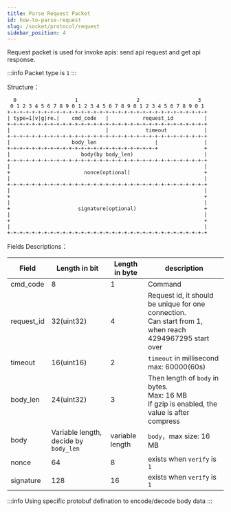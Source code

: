 ```yaml
---
title: Parse Request Packet
id: how-to-parse-request
slug: /socket/protocol/request
sidebar_position: 4
---
```


Request packet is used for invoke apis: send api request and get api response.

:::info
Packet type is `1`
:::

Structure：

```
  0                   1                   2                   3
 0 1 2 3 4 5 6 7 8 9 0 1 2 3 4 5 6 7 8 9 0 1 2 3 4 5 6 7 8 9 0 1
+-+-+-+-+-+-+-+-+-+-+-+-+-+-+-+-+-+-+-+-+-+-+-+-+-+-+-+-+-+-+-+-+
| type=1|v|g|re.|    cmd_code   |           request_id          |
+-+-+-+-+-+-+-+-+-+-+-+-+-+-+-+-+-+-+-+-+-+-+-+-+-+-+-+-+-+-+-+-+
|                               |            timeout            |
+-+-+-+-+-+-+-+-+-+-+-+-+-+-+-+-+-+-+-+-+-+-+-+-+-+-+-+-+-+-+-+-+
|                    body_len                   |               |
+-+-+-+-+-+-+-+-+-+-+-+-+-+-+-+-+-+-+-+-+-+-+-+-+               +
|                       body(by body_len)                       |
+-+-+-+-+-+-+-+-+-+-+-+-+-+-+-+-+-+-+-+-+-+-+-+-+-+-+-+-+-+-+-+-+
|                                                               |
+                        nonce(optional)                        +
|                                                               |
+-+-+-+-+-+-+-+-+-+-+-+-+-+-+-+-+-+-+-+-+-+-+-+-+-+-+-+-+-+-+-+-+
|                                                               |
+                                                               +
|                                                               |
+                      signature(optional)                      +
|                                                               |
+                                                               +
|                                                               |
+-+-+-+-+-+-+-+-+-+-+-+-+-+-+-+-+-+-+-+-+-+-+-+-+-+-+-+-+-+-+-+-+

```

Fields Descriptions：

| Field      | Length in bit                         | Length in byte  | description                                                                                                |
| ---------- | ------------------------------------- | --------------- | ---------------------------------------------------------------------------------------------------------- |
| cmd_code   | 8                                     | 1               | Command                                                                                                    |
| request_id | 32(uint32)                            | 4               | Request id, it should be unique for one connection.<br/>Can start from 1, when reach 4294967295 start over |
| timeout    | 16(uint16)                            | 2               | `timeout` in millisecond <br/>max: 60000(60s)                                                              |
| body_len   | 24(uint32)                            | 3               | Then length of `body` in bytes. <br/> Max: 16 MB<br/> If gzip is enabled, the value is after compress      |
| body       | Variable length, decide by `body_len` | variable length | `body`，max size: 16 MB                                                                                    |
| nonce      | 64                                    | 8               | exists when `verify` is `1`                                                                                |
| signature  | 128                                   | 16              | exists when `verify` is `1`                                                                                |

:::info
Using specific protobuf defination to encode/decode body data
:::
